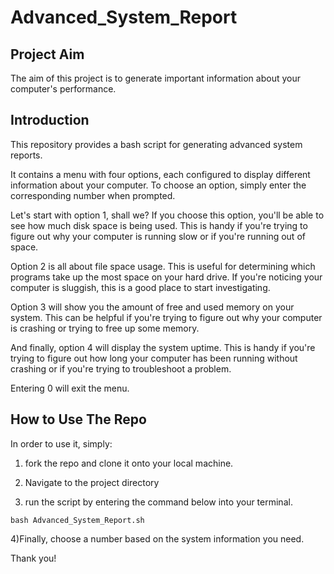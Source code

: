 # Advanced_System_Report

## Project Aim

The aim of this project is to generate important information about your computer's performance.

## Introduction

This repository provides a bash script for generating advanced system reports. 

It contains a menu with four options, each configured to display different information about your computer. To choose an option, simply enter the corresponding number when prompted. 

Let's start with option 1, shall we? If you choose this option, you'll be able to see how much disk space is being used. This is handy if you're trying to figure out why your computer is running slow or if you're running out of space.

Option 2 is all about file space usage. This is useful for determining which programs take up the most space on your hard drive. If you're noticing your computer is sluggish, this is a good place to start investigating.

Option 3 will show you the amount of free and used memory on your system. This can be helpful if you're trying to figure out why your computer is crashing or trying to free up some memory.

And finally, option 4 will display the system uptime. This is handy if you're trying to figure out how long your computer has been running without crashing or if you're trying to troubleshoot a problem.

Entering 0 will exit the menu.

## How to Use The Repo
In order to use it, simply:

1) fork the repo and clone it onto your local machine. 

2) Navigate to the project directory

3) run the script by entering the command below into your terminal. 
```
bash Advanced_System_Report.sh
```

4)Finally, choose a number based on the system information you need.

Thank you!
